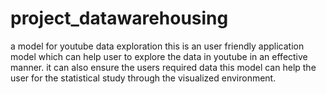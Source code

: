 # project_datawarehousing
a model for youtube data exploration
this is an user friendly application model which can help user to explore the data in youtube in an effective manner.
it can also ensure the users required data 
this model can help the user for the statistical study through the visualized environment.

